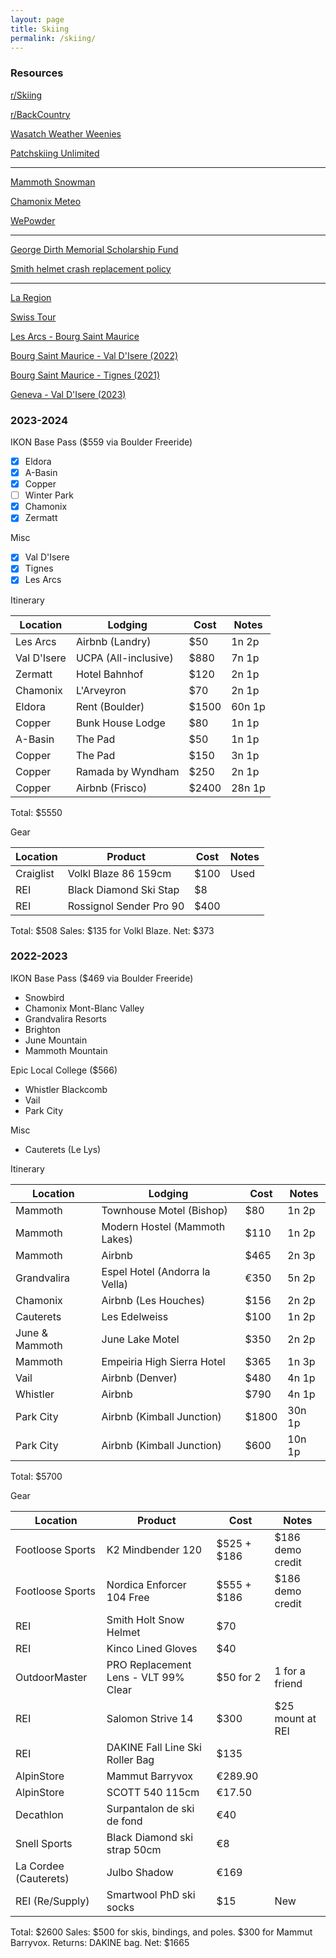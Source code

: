 ```yaml
---
layout: page
title: Skiing
permalink: /skiing/
---
```


### Resources


[r/Skiing](https://farside.link/libreddit/r/skiing)

[r/BackCountry](https://farside.link/libreddit/r/backcountry)

[Wasatch Weather Weenies](https://wasatchweatherweenies.blogspot.com/)

[Patchskiing Unlimited](https://patchskiing.net/)

---


[Mammoth Snowman](https://www.mammothsnowman.com/)

[Chamonix Meteo](https://chamonix-meteo.com/)

[WePowder](https://wepowder.com/en)

---

[George Dirth Memorial Scholarship Fund](https://wwgd.systrap.net/George-Dirth-Memorial-Scholarship-Fund/)

[Smith helmet crash replacement policy](https://support.smithoptics.com/hc/en-us/articles/4403801633943-What-is-the-Smith-helmet-crash-replacement-policy-)

---

[La Region](https://www.hautetarentaise.fr/cms_viewFile.php?idtf=61531&path=Plan-reseau-lignes-bus-Savoie.pdf)

[Swiss Tour](https://www.swisstours-office.ch/EN/Uncategorized/Regular-Line/CT5301BT/easy-bus-transfers-regular-line-from-chamonix-to-geneva-from-7.-euro-544.html)

[Les Arcs - Bourg Saint Maurice](https://www.seelesarcs.com/files/187)

[Bourg Saint Maurice - Val D'Isere (2022)](https://api.snowcarbon.co.uk/storage/library/sc-media-29351ee322370f7f757359ff2ed9cebe-Bourg%20St%20Maurice%20to%20Val%20d'Isere%202022-23%20winter%20bus%20timetable%20-%20French.pdf)

[Bourg Saint Maurice - Tignes (2021)](https://www.tignes.net/uploads/media/default/0001/79/b35ef1e1c625fcad609a3a2f9e49bbda4cfb6e05.pdf)

[Geneva - Val D'Isere (2023)](https://savoie.transdev.com/wp-content/uploads/2021/11/navettes-aeroport-geneve-stations-ski-tarentaise.pdf)


### 2023-2024

IKON Base Pass ($559 via Boulder Freeride)
- [x] Eldora
- [x] A-Basin
- [x] Copper
- [ ] Winter Park
- [x] Chamonix
- [x] Zermatt

Misc
- [x] Val D'Isere
- [x] Tignes
- [x] Les Arcs

Itinerary

| Location    | Lodging              | Cost  | Notes  |
| ----------- | -------------------- | ----- | ------ |
| Les Arcs    | Airbnb (Landry)      | $50   | 1n 2p  |
| Val D'Isere | UCPA (All-inclusive) | $880  | 7n 1p  |
| Zermatt     | Hotel Bahnhof        | $120  | 2n 1p  |
| Chamonix    | L'Arveyron           | $70   | 2n 1p  |
| Eldora      | Rent (Boulder)       | $1500 | 60n 1p |
| Copper      | Bunk House Lodge     | $80   | 1n 1p  |
| A-Basin     | The Pad              | $50   | 1n 1p  |
| Copper      | The Pad              | $150  | 3n 1p  |
| Copper      | Ramada by Wyndham    | $250  | 2n 1p  |
| Copper      | Airbnb (Frisco)      | $2400 | 28n 1p |

Total: $5550

Gear

| Location  | Product                 | Cost | Notes |
| --------- | ----------------------- | ---- | ----- |
| Craiglist | Volkl Blaze 86 159cm    | $100 | Used  |
| REI       | Black Diamond Ski Stap  | $8   |       |
| REI       | Rossignol Sender Pro 90 | $400 |       |

Total: $508
Sales: $135 for Volkl Blaze.
Net: $373

### 2022-2023

IKON Base Pass ($469 via Boulder Freeride)
- Snowbird
- Chamonix Mont-Blanc Valley
- Grandvalira Resorts
- Brighton
- June Mountain 
- Mammoth Mountain

Epic Local College ($566)
- Whistler Blackcomb
- Vail
- Park City

Misc
- Cauterets (Le Lys)

Itinerary

| Location       | Lodging                        | Cost  | Notes  |
| -------------- | ------------------------------ | ----- | ------ |
| Mammoth        | Townhouse Motel (Bishop)       | $80   | 1n 2p  |
| Mammoth        | Modern Hostel (Mammoth Lakes)  | $110  | 1n 2p  |
| Mammoth        | Airbnb                         | $465  | 2n 3p  |
| Grandvalira    | Espel Hotel (Andorra la Vella) | €350  | 5n 2p  |
| Chamonix       | Airbnb (Les Houches)           | $156  | 2n 2p  |
| Cauterets      | Les Edelweiss                  | $100  | 1n 2p  |
| June & Mammoth | June Lake Motel                | $350  | 2n 2p  |
| Mammoth        | Empeiria High Sierra Hotel     | $365  | 1n 3p  |
| Vail           | Airbnb (Denver)                | $480  | 4n 1p  |
| Whistler       | Airbnb                         | $790  | 4n 1p  |
| Park City      | Airbnb (Kimball Junction)      | $1800 | 30n 1p |
| Park City      | Airbnb (Kimball Junction)      | $600  | 10n 1p |

Total: $5700

Gear

| Location              | Product                              | Cost        | Notes            |
| --------------------- | ------------------------------------ | ----------- | ---------------- |
| Footloose Sports      | K2 Mindbender 120                    | $525 + $186 | $186 demo credit |
| Footloose Sports      | Nordica Enforcer 104 Free            | $555 + $186 | $186 demo credit |
| REI                   | Smith Holt Snow Helmet               | $70         |                  |
| REI                   | Kinco Lined Gloves                   | $40         |                  |
| OutdoorMaster         | PRO Replacement Lens - VLT 99% Clear | $50 for 2   | 1 for a friend   |
| REI                   | Salomon Strive 14                    | $300        | $25 mount at REI |
| REI                   | DAKINE Fall Line Ski Roller Bag      | $135        |                  |
| AlpinStore            | Mammut Barryvox                      | €289.90     |                  |
| AlpinStore            | SCOTT 540 115cm                      | €17.50      |                  |
| Decathlon             | Surpantalon de ski de fond           | €40         |                  |
| Snell Sports          | Black Diamond ski strap 50cm         | €8          |                  |
| La Cordee (Cauterets) | Julbo Shadow                         | €169        |                  |
| REI (Re/Supply)       | Smartwool PhD ski socks              | $15         | New              |

Total: $2600
Sales: $500 for skis, bindings, and poles. $300 for Mammut Barryvox.
Returns: DAKINE bag.
Net: $1665